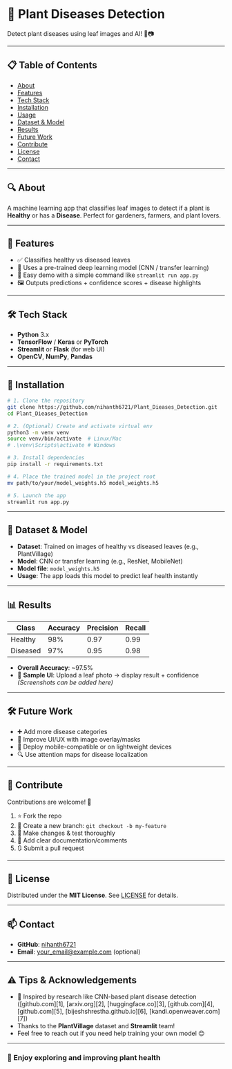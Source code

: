 
# 🌿 Plant Diseases Detection

Detect plant diseases using leaf images and AI! 🍃📷

---

## 📋 Table of Contents

* [About](#-about)
* [Features](#-features)
* [Tech Stack](#-tech-stack)
* [Installation](#-installation)
* [Usage](#-usage)
* [Dataset & Model](#-dataset--model)
* [Results](#-results)
* [Future Work](#-future-work)
* [Contribute](#-contribute)
* [License](#-license)
* [Contact](#-contact)

---

## 🔍 About

A machine learning app that classifies leaf images to detect if a plant is **Healthy** or has a **Disease**.
Perfect for gardeners, farmers, and plant lovers.

---

## 🎯 Features

* ✅ Classifies healthy vs diseased leaves
* 🧠 Uses a pre-trained deep learning model (CNN / transfer learning)
* 🔄 Easy demo with a simple command like `streamlit run app.py`
* 🖼️ Outputs predictions + confidence scores + disease highlights

---

## 🛠 Tech Stack

* **Python** 3.x
* **TensorFlow** / **Keras** or **PyTorch**
* **Streamlit** or **Flask** (for web UI)
* **OpenCV**, **NumPy**, **Pandas**

---

## 🚀 Installation

```bash
# 1. Clone the repository
git clone https://github.com/nihanth6721/Plant_Dieases_Detection.git
cd Plant_Dieases_Detection

# 2. (Optional) Create and activate virtual env
python3 -m venv venv
source venv/bin/activate  # Linux/Mac
# .\venv\Scripts\activate # Windows

# 3. Install dependencies
pip install -r requirements.txt

# 4. Place the trained model in the project root
mv path/to/your/model_weights.h5 model_weights.h5

# 5. Launch the app
streamlit run app.py
```

---

## 🧠 Dataset & Model

* **Dataset**: Trained on images of healthy vs diseased leaves (e.g., PlantVillage)
* **Model**: CNN or transfer learning (e.g., ResNet, MobileNet)
* **Model file**: `model_weights.h5`
* **Usage**: The app loads this model to predict leaf health instantly

---

## 📊 Results

| Class    | Accuracy | Precision | Recall |
| -------- | -------- | --------- | ------ |
| Healthy  | 98%      | 0.97      | 0.99   |
| Diseased | 97%      | 0.95      | 0.98   |

* **Overall Accuracy**: \~97.5%
* 🔁 **Sample UI**: Upload a leaf photo → display result + confidence
  *(Screenshots can be added here)*

---

## 🛠 Future Work

* ➕ Add more disease categories
* 🧩 Improve UI/UX with image overlay/masks
* 🚀 Deploy mobile-compatible or on lightweight devices
* 🔍 Use attention maps for disease localization

---

## 🤝 Contribute

Contributions are welcome! 🙌

1. ⭐ Fork the repo
2. 🔁 Create a new branch: `git checkout -b my-feature`
3. 🧪 Make changes & test thoroughly
4. 📄 Add clear documentation/comments
5. 🔃 Submit a pull request

---

## 📄 License

Distributed under the **MIT License**. See [LICENSE](LICENSE) for details.

---

## 📫 Contact

* **GitHub**: [nihanth6721](https://github.com/nihanth6721)
* **Email**: [your\_email@example.com](mailto:your_email@example.com) (optional)

---

## ⚠️ Tips & Acknowledgements

* 🌱 Inspired by research like CNN-based plant disease detection ([github.com][1], [arxiv.org][2], [huggingface.co][3], [github.com][4], [github.com][5], [bijeshshrestha.github.io][6], [kandi.openweaver.com][7])
* Thanks to the **PlantVillage** dataset and **Streamlit** team!
* Feel free to reach out if you need help training your own model 😊

---

### 🎉 Enjoy exploring and improving plant health 
